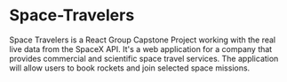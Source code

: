 # Space-Travelers
Space Travelers is a React Group Capstone Project working with the real live data from the SpaceX API. It's a web application for a company that provides commercial and scientific space travel services. The application will allow users to book rockets and join selected space missions.
